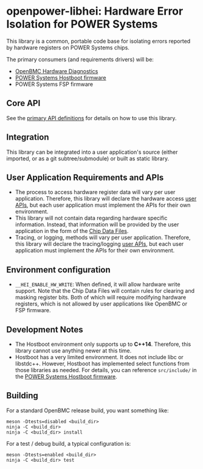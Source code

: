 # openpower-libhei: Hardware Error Isolation for POWER Systems

This library is a common, portable code base for isolating errors reported by
hardware registers on POWER Systems chips.

The primary consumers (and requirements drivers) will be:

- [OpenBMC Hardware Diagnostics][]
- [POWER Systems Hostboot firmware][]
- POWER Systems FSP firmware

## Core API

See the [primary API definitions][] for details on how to use this library.

## Integration

This library can be integrated into a user application's source (either
imported, or as a git subtree/submodule) or built as static library.

## User Application Requirements and APIs

- The process to access hardware register data will vary per user application.
  Therefore, this library will declare the hardware access [user APIs][], but
  each user application must implement the APIs for their own environment.
- This library will not contain data regarding hardware specific information.
  Instead, that information will be provided by the user application in the form
  of the [Chip Data Files][].
- Tracing, or logging, methods will vary per user application. Therefore, this
  library will declare the tracing/logging [user APIs][], but each user
  application must implement the APIs for their own environment.

## Environment configuration

- `__HEI_ENABLE_HW_WRITE`: When defined, it will allow hardware write support.
  Note that the Chip Data Files will contain rules for clearing and masking
  register bits. Both of which will require modifying hardware registers, which
  is not allowed by user applications like OpenBMC or FSP firmware.

## Development Notes

- The Hostboot environment only supports up to **C++14**. Therefore, this
  library cannot use anything newer at this time.
- Hostboot has a very limited environment. It does not include libc or
  libstdc++. However, Hostboot has implemented select functions from those
  libraries as needed. For details, you can reference `src/include/` in the
  [POWER Systems Hostboot firmware][].

## Building

For a standard OpenBMC release build, you want something like:

```
meson -Dtests=disabled <build_dir>
ninja -C <build_dir>
ninja -C <build_dir> install
```

For a test / debug build, a typical configuration is:

```
meson -Dtests=enabled <build_dir>
ninja -C <build_dir> test
```

[openbmc hardware diagnostics]: https://github.com/openbmc/openpower-hw-diags
[power systems hostboot firmware]: https://github.com/open-power/hostboot
[primary api definitions]: src/hei_main.hpp
[user apis]: src/hei_user_interface.hpp
[chip data files]: src/chip_data/CHIP_DATA.md
